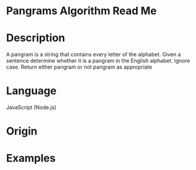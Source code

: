 # Pangrams Algorithm Read Me

# Description

A pangram is a string that contains every letter of the alphabet. Given a sentence determine whether it is a pangram in the English alphabet. Ignore case. Return either pangram or not pangram as appropriate

# Language

JavaScript (Node.js)

# Origin

# Examples